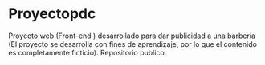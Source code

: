 # Proyectopdc
Proyecto web (Front-end ) desarrollado para dar publicidad a una barbería (El proyecto se desarrolla con fines de aprendizaje, por lo que el contenido es completamente ficticio).
Repositorio publico.
